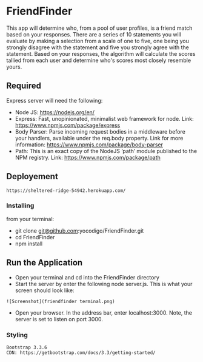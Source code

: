 # FriendFinder

This app will determine who, from a pool of user profiles, is a friend match based on your responses. There are a series of 10 statements you will evaluate by making a selection from a scale of one to five, one being you strongly disagree with the statement and five you strongly agree with the statement. Based on your responses, the algorithm will calculate the scores tallied from each user and determine who's scores most closely resemble yours.

## Required
Express server will need the following:
* Node JS: https://nodejs.org/en/ 
* Express: Fast, unopinionated, minimalist web framework for node. Link: https://www.npmjs.com/package/express
* Body Parser: Parse incoming request bodies in a middleware before your handlers, available under the req.body property. Link for more information: https://www.npmjs.com/package/body-parser
* Path: This is an exact copy of the NodeJS ’path’ module published to the NPM registry. Link: https://www.npmjs.com/package/path

## Deployement
```
https://sheltered-ridge-54942.herokuapp.com/
```

### Installing
from your terminal:
* git clone git@github.com:yocodigo/FriendFinder.git
* cd FriendFinder
* npm install
 
## Run the Application 
* Open your terminal and cd into the FriendFinder directory
* Start the server by enter the following node server.js. This is what your screen should look like:
```
![Screenshot](friendfinder terminal.png)
```

* Open your browser. In the address bar, enter localhost:3000. Note, the server is set to listen on port 3000. 


### Styling
```
Bootstrap 3.3.6
CDN: https://getbootstrap.com/docs/3.3/getting-started/
```

